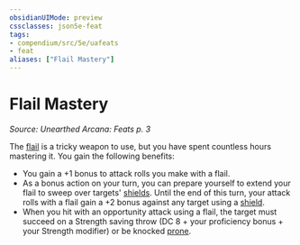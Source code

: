 ```yaml
---
obsidianUIMode: preview
cssclasses: json5e-feat
tags:
- compendium/src/5e/uafeats
- feat
aliases: ["Flail Mastery"]
---
```

# Flail Mastery
*Source: Unearthed Arcana: Feats p. 3*  

The [flail](/Systems/5e/items/flail.md) is a tricky weapon to use, but you have spent countless hours mastering it. You gain the following benefits:

- You gain a +1 bonus to attack rolls you make with a flail.  
- As a bonus action on your turn, you can prepare yourself to extend your flail to sweep over targets' [shields](/Systems/5e/items/shield.md). Until the end of this turn, your attack rolls with a flail gain a +2 bonus against any target using a [shield](/Systems/5e/items/shield.md).  
- When you hit with an opportunity attack using a flail, the target must succeed on a Strength saving throw (DC 8 + your proficiency bonus + your Strength modifier) or be knocked [prone](/Systems/5e/rules/conditions.md#prone).